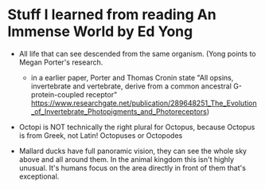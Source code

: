 # Stuff I learned from reading An Immense World by Ed Yong
* All life that can see descended from the same organism. (Yong points to Megan Porter's research.
  * in a earlier paper, Porter and Thomas Cronin state "All opsins, invertebrate and vertebrate, derive from a common ancestral G-protein-coupled receptor" https://www.researchgate.net/publication/289648251_The_Evolution_of_Invertebrate_Photopigments_and_Photoreceptors)

* Octopi is NOT technically the right plural for Octopus, because Octopus is from Greek, not Latin! Octopuses or Octopodes

* Mallard ducks have full panoramic vision, they can see the whole sky above and all around them. In the animal kingdom this isn't highly unusual. It's humans focus on the area directly in front of them that's exceptional.

